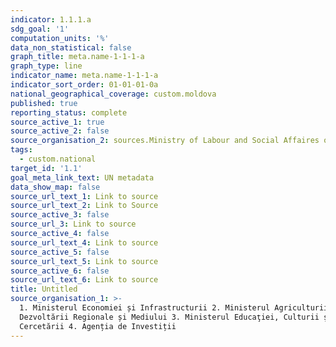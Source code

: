 ```yaml
---
indicator: 1.1.1.a
sdg_goal: '1'
computation_units: '%'
data_non_statistical: false
graph_title: meta.name-1-1-1-a
graph_type: line
indicator_name: meta.name-1-1-1-a
indicator_sort_order: 01-01-01-0a
national_geographical_coverage: custom.moldova
published: true
reporting_status: complete
source_active_1: true
source_active_2: false
source_organisation_2: sources.Ministry of Labour and Social Affaires of RA
tags:
  - custom.national
target_id: '1.1'
goal_meta_link_text: UN metadata
data_show_map: false
source_url_text_1: Link to source
source_url_text_2: Link to Source
source_active_3: false
source_url_3: Link to source
source_active_4: false
source_url_text_4: Link to source
source_active_5: false
source_url_text_5: Link to source
source_active_6: false
source_url_text_6: Link to source
title: Untitled
source_organisation_1: >-
  1. Ministerul Economiei și Infrastructurii 2. Ministerul Agriculturii,
  Dezvoltării Regionale și Mediului 3. Ministerul Educaţiei, Culturii și
  Cercetării 4. Agenția de Investiții
---
```

